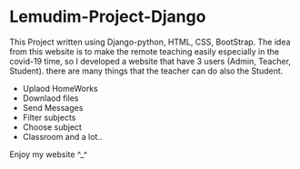 # Lemudim-Project-Django
This Project written using Django-python, HTML, CSS, BootStrap.
The idea from this website is to make the remote teaching easily especially in the covid-19 time, so I developed a website that have 3 users (Admin, Teacher, Student).
there are many things that the teacher can do also the Student.
* Uplaod HomeWorks
* Downlaod files
* Send Messages
* Filter subjects
* Choose subject
* Classroom
and a lot..

Enjoy my website ^_^
